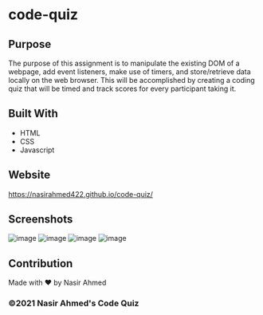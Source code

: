 # code-quiz

## Purpose
The purpose of this assignment is to manipulate the existing DOM of a webpage, add event listeners, make use of timers, and store/retrieve data locally on the web browser. This will be accomplished by creating a coding quiz that will be timed and track scores for every participant taking it.

## Built With
* HTML
* CSS
* Javascript

## Website
https://nasirahmed422.github.io/code-quiz/

## Screenshots

![image](https://user-images.githubusercontent.com/65471245/132140558-8a8f7a0a-989d-4779-8c16-1356719576cf.png)
![image](https://user-images.githubusercontent.com/65471245/132140570-ae788e66-7949-44e7-a349-fa724dc0982d.png)
![image](https://user-images.githubusercontent.com/65471245/132140573-9b1ea527-fac5-49d9-a04b-fcba8ddd5b9d.png)
![image](https://user-images.githubusercontent.com/65471245/132140574-78974ae9-ec6f-4ee1-b146-3af65a7fec73.png)

## Contribution
Made with ❤️ by Nasir Ahmed

### ©️2021 Nasir Ahmed's Code Quiz
